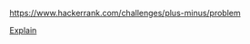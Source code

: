https://www.hackerrank.com/challenges/plus-minus/problem

[Explain](https://www.hackerrank.com/challenges/plus-minus/forum/comments/301424)
